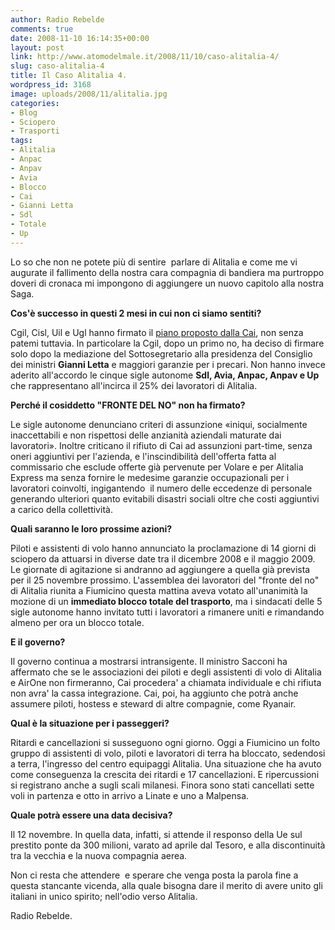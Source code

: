 ```yaml
---
author: Radio Rebelde
comments: true
date: 2008-11-10 16:14:35+00:00
layout: post
link: http://www.atomodelmale.it/2008/11/10/caso-alitalia-4/
slug: caso-alitalia-4
title: Il Caso Alitalia 4.
wordpress_id: 3168
image: uploads/2008/11/alitalia.jpg
categories:
- Blog
- Sciopero
- Trasporti
tags:
- Alitalia
- Anpac
- Anpav
- Avia
- Blocco
- Cai
- Gianni Letta
- Sdl
- Totale
- Up
---
```


Lo so che non ne potete più di sentire  parlare di Alitalia e come me vi augurate il fallimento della nostra cara compagnia di bandiera ma purtroppo doveri di cronaca mi impongono di aggiungere un nuovo capitolo alla nostra Saga.

**Cos'è successo in questi 2 mesi in cui non ci siamo sentiti?**

Cgil, Cisl, Uil e Ugl hanno firmato il [piano proposto dalla Cai](/2008/09/03/il-caso-alitalia-3/), non senza patemi tuttavia. In particolare la Cgil, dopo un primo no, ha deciso di firmare solo dopo la mediazione del Sottosegretario alla presidenza del Consiglio dei ministri **Gianni Letta** e maggiori garanzie per i precari. Non hanno invece aderito all'accordo le cinque sigle autonome **Sdl, Avia, Anpac, Anpav e Up** che rappresentano all'incirca il 25% dei lavoratori di Alitalia.

**Perché il cosiddetto "FRONTE DEL NO" non ha firmato?**

Le sigle autonome denunciano criteri di assunzione «iniqui, socialmente inaccettabili e non rispettosi delle anzianità aziendali maturate dai lavoratori». Inoltre criticano il rifiuto di Cai ad assunzioni part-time, senza oneri aggiuntivi per l'azienda, e l'inscindibilità dell'offerta fatta al commissario che esclude offerte già pervenute per Volare e per Alitalia Express ma senza fornire le medesime garanzie occupazionali per i lavoratori coinvolti, ingigantendo  il numero delle eccedenze di personale generando ulteriori quanto evitabili disastri sociali oltre che costi aggiuntivi a carico della collettività.

**Quali saranno le loro prossime azioni?**

Piloti e assistenti di volo hanno annunciato la proclamazione di 14 giorni di sciopero da attuarsi in diverse date tra il dicembre 2008 e il maggio 2009. Le giornate di agitazione si andranno ad aggiungere a quella già prevista per il 25 novembre prossimo. L'assemblea dei lavoratori del "fronte del no" di Alitalia riunita a Fiumicino questa mattina aveva votato all'unanimità la mozione di un **immediato blocco totale del trasporto**, ma i sindacati delle 5 sigle autonome hanno invitato tutti i lavoratori a rimanere uniti e rimandando almeno per ora un blocco totale.

**E il governo?**

Il governo continua a mostrarsi intransigente. Il ministro Sacconi ha affermato che se le associazioni dei piloti e degli assistenti di volo di Alitalia e AirOne non firmeranno, Cai procedera' a chiamata individuale e chi rifiuta non avra' la cassa integrazione. Cai, poi, ha aggiunto che potrà anche assumere piloti, hostess e steward di altre compagnie, come Ryanair.

**Qual è la situazione per i passeggeri?**

Ritardi e cancellazioni si susseguono ogni giorno. Oggi a Fiumicino un folto gruppo di assistenti di volo, piloti e lavoratori di terra ha bloccato, sedendosi a terra, l'ingresso del centro equipaggi Alitalia. Una situazione che ha avuto come conseguenza la crescita dei ritardi e 17 cancellazioni. E ripercussioni si registrano anche a sugli scali milanesi. Finora sono stati cancellati sette voli in partenza e otto in arrivo a Linate e uno a Malpensa.

**Quale potrà essere una data decisiva?**

Il 12 novembre. In quella data, infatti, si attende il responso della Ue sul prestito ponte da 300 milioni, varato ad aprile dal Tesoro, e alla discontinuità tra la vecchia e la nuova compagnia aerea.

Non ci resta che attendere  e sperare che venga posta la parola fine a questa stancante vicenda, alla quale bisogna dare il merito di avere unito gli italiani in unico spirito; nell'odio verso Alitalia.

Radio Rebelde.

